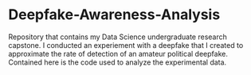 # Deepfake-Awareness-Analysis
Repository that contains my Data Science undergraduate research capstone. I conducted an experiement with a deepfake that I created to approximate the rate of detection of an amateur political deepfake. Contained here is the code used to analyze the experimental data.
